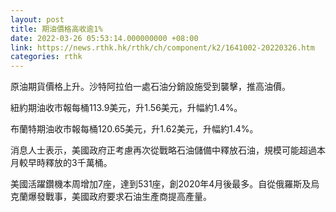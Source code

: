 ```yaml
---
layout: post
title: 期油價格高收逾1%
date: 2022-03-26 05:53:14.000000000 +08:00
link: https://news.rthk.hk/rthk/ch/component/k2/1641002-20220326.htm
categories: rthk
---
```


原油期貨價格上升。沙特阿拉伯一處石油分銷設施受到襲擊，推高油價。

紐約期油收市報每桶113.9美元，升1.56美元，升幅約1.4%。

布蘭特期油收市報每桶120.65美元，升1.62美元，升幅約1.4%。

消息人士表示，美國政府正考慮再次從戰略石油儲備中釋放石油，規模可能超過本月較早時釋放的3千萬桶。

美國活躍鑽機本周增加7座，達到531座，創2020年4月後最多。自從俄羅斯及烏克蘭爆發戰事，美國政府要求石油生產商提高產量。
